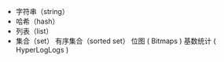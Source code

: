 - 字符串（string）
- 哈希（hash）
- 列表（list）
- 集合（set）
有序集合（sorted set）
位图 ( Bitmaps )
基数统计 ( HyperLogLogs )
